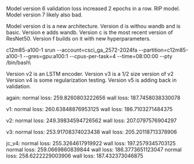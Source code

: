 Model version 6 validation loss increased 2 epochs in a row. RIP model.
Model version 7 likely also bad.

Model version d is a new architecture. Version d is withou wandb and is basic.
Version e adds wandb.
Version c is the most recent version of ResNet50.
Version f builds on it with new hyperparameters.


c12m85-a100-1
srun --account=csci_ga_2572-2024fa --partition=c12m85-a100-1 --gres=gpu:a100:1 --cpus-per-task=4 --time=08:00:00 --pty /bin/bash\

Version v2 is an LSTM encoder.
Version v3 is a 1/2 size version of v2
Version v4 is some regularization testing.
Version v5 is adding back in validation.

again: normal loss: 259.8260803222656
wall loss: 187.7458038330078

v1: normal loss: 260.63848876953125
wall loss: 186.7103271484375

v2: normal loss: 249.39834594726562
wall loss: 207.0797576904297

v3: normal loss: 253.91708374023438
wall loss: 205.20118713378906

jc_v4:
normal loss: 255.3264617919922
wall loss: 197.2579345703125
normal loss: 259.0669860839844
wall loss: 186.3773651123047
normal loss: 258.6222229003906
wall loss: 187.432373046875